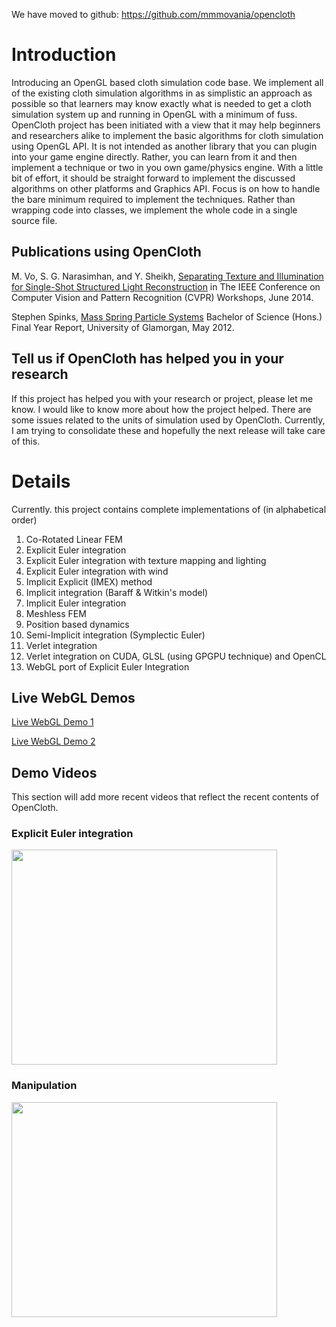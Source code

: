 We have moved to github: https://github.com/mmmovania/opencloth

# Introduction #
Introducing an OpenGL based cloth simulation code base. We implement all of the existing cloth simulation algorithms in as simplistic an approach as possible so that learners may know exactly what is needed to get a cloth simulation system up and running in OpenGL with a minimum of fuss. OpenCloth project has been initiated with a view that it may help beginners and researchers alike to implement the basic algorithms for cloth simulation using OpenGL API. It is not intended as another library that you can plugin into your game engine directly. Rather, you can learn from it and then implement a technique or two in you own game/physics engine. With a little bit of effort, it should be straight forward to implement the discussed algorithms on other platforms and Graphics API. Focus is on how to handle the bare minimum required to implement the techniques. Rather than wrapping code into classes, we implement the whole code in a single source file.

## Publications using OpenCloth ##
M. Vo, S. G. Narasimhan, and Y. Sheikh, <a href='https://www.cs.cmu.edu/~ILIM/projects/IL/TextIllumSep/papers/CCD14.pdf'>Separating Texture and Illumination for Single-Shot Structured Light Reconstruction</a> in The IEEE Conference on Computer Vision and Pattern Recognition (CVPR) Workshops, June 2014.

Stephen Spinks, <a href='http://www.stephenspinks.com/project.html'>Mass Spring Particle Systems</a> Bachelor of Science (Hons.) Final Year Report, University of Glamorgan, May 2012.

## Tell us if OpenCloth has helped you in your research ##
If this project has helped you with your research or project, please let me know. I would like to know more about how the project helped. There are some issues related to the units of simulation used by OpenCloth. Currently, I am trying to consolidate these and hopefully the next release will take care of this.

# Details #
Currently. this project contains complete implementations of (in alphabetical order)
  1. Co-Rotated Linear FEM
  1. Explicit Euler integration
  1. Explicit Euler integration with texture mapping and lighting
  1. Explicit Euler integration with wind
  1. Implicit Explicit (IMEX) method
  1. Implicit integration (Baraff & Witkin's model)
  1. Implicit Euler integration
  1. Meshless FEM
  1. Position based dynamics
  1. Semi-Implicit integration (Symplectic Euler)
  1. Verlet integration
  1. Verlet integration on CUDA, GLSL (using GPGPU technique) and OpenCL
  1. WebGL port of Explicit Euler Integration

## Live WebGL Demos ##
<a href='http://opencloth.googlecode.com/svn/trunk/OpenCloth_WebGL/WebGLOpenCloth.html'>Live WebGL Demo 1</a>

<a href='http://opencloth.googlecode.com/svn/trunk/OpenCloth_WebGL/WebGLOpenClothTextured.html'>Live WebGL Demo 2</a>

## Demo Videos ##
This section will add more recent videos that reflect the recent contents of OpenCloth.
### Explicit Euler integration ###
<a href='http://www.youtube.com/watch?feature=player_embedded&v=5MuzlGmLngY' target='_blank'><img src='http://img.youtube.com/vi/5MuzlGmLngY/0.jpg' width='425' height=344 /></a>

### Manipulation ###
<a href='http://www.youtube.com/watch?feature=player_embedded&v=2E7h38U5-as' target='_blank'><img src='http://img.youtube.com/vi/2E7h38U5-as/0.jpg' width='425' height=344 /></a>